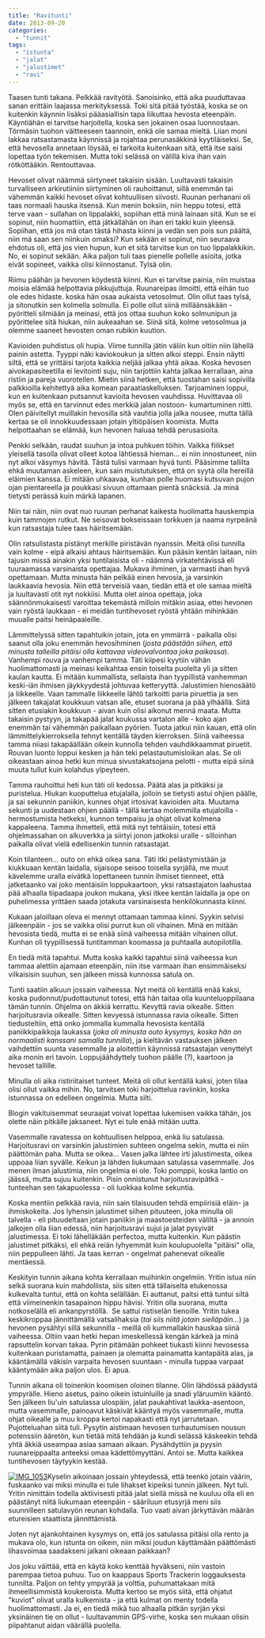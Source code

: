 ```yaml
---
title: "Ravitunti"
date: 2013-09-20
categories: 
  - "tunnit"
tags: 
  - "istunta"
  - "jalat"
  - "jalustimet"
  - "ravi"
---
```


Taasen tunti takana. Pelkkää ravityötä. Sanoisinko, että aika puuduttavaa sanan erittäin laajassa merkityksessä. Toki sitä pitää työstää, koska se on kuitenkin käynnin lisäksi pääasiallisin tapa liikuttaa hevosta eteenpäin. Käyntiähän ei tarvitse harjoitella, koska sen jokainen osaa luonnostaan. Törmäsin tuohon väitteeseen taannoin, enkä ole samaa mieltä. Liian moni lakkaa ratsastamasta käynnissä ja rojahtaa perunasäkkinä kyytiläiseksi. Se, että hevosella annetaan löysää, ei tarkoita kuitenkaan sitä, että itse saisi lopettaa työn tekemisen. Mutta toki selässä on välillä kiva ihan vain rötköttääkin. Rentouttavaa.

<!--more-->

Hevoset olivat näämmä siirtyneet takaisin sisään. Luultavasti takaisin turvalliseen arkirutiiniin siirtyminen oli rauhoittanut, sillä enemmän tai vähemmän kaikki hevoset olivat kohtuullisen siivosti. Ruunan perhanani oli taas normaali hauska itsensä. Kun menin boksiin, niin heppu totesi, että terve vaan - sullahan on lippalakki, sopiihan että minä lainaan sitä. Kun se ei sopinut, niin huomattiin, että jätkällähän on ihan eri takki kuin yleensä. Sopiihan, että jos mä otan tästä hihasta kiinni ja vedän sen pois sun päältä, niin mä saan sen niinkuin omaksi? Kun sekään ei sopinut, niin seuraava ehdotus oli, että jos vien hupun, kun et sitä tarvitse kun on tuo lippalakkikin. No, ei sopinut sekään. Aika paljon tuli taas pienelle pollelle asioita, jotka eivät sopineet, vaikka olisi kiinnostanut. Tylsä olin.

Riimu päähän ja hevonen köydestä kiinni. Kun ei tarvitse painia, niin muistaa moisia elämää helpottavia pikkujuttuja. Ruunareipas ilmoitti, että eihän tuo ole edes hidaste. koska hän osaa aukaista vetosolmut. Olin ollut taas tylsä, ja sitonutkin sen kolmella solmulla. Ei polle ollut siinä milläänsäkään - pyöritteli silmiään ja meinasi, että jos ottaa suuhun koko solmunipun ja pyörittelee sitä hiukan, niin aukeaahan se. Siinä sitä, kolme vetosolmua ja olemme saaneet hevosten oman rubikin kuution.

Kavioiden puhdistus oli hupia. Viime tunnilla jätin väliin kun oltiin niin lähellä painin astetta. Tyyppi näki kaviokoukun ja sitten alkoi steppi. Ensin näytti siltä, että se yrittäisi tarjota kaikkia neljää jalkaa yhtä aikaa. Koska hevosen aivokapasiteetilla ei levitointi suju, niin tarjottiin kahta jalkaa kerrallaan, aina ristiin ja pareja vuorotellen. Mietin siinä hetken, että tuostahan saisi sopivilla palkkioilla kehitettyä aika komean paraatiaskelluksen. Tarjoaminen loppui, kun en kuitenkaan putsannut kavioita hevosen vauhdissa. Huvittavaa oli myös se, että en tarvinnut edes merkkiä jalan nostoon- kumartuminen riitti. Olen päivitellyt muillakin hevosilla sitä vauhtia jolla jalka nousee, mutta tällä kertaa se oli innokkuudessaan jotain yltiöpäisen koomista. Mutta helpottaahan se elämää, kun hevonen haluaa tehdä perusasioita.

Penkki selkään, raudat suuhun ja intoa puhkuen töihin. Vaikka fiilikset yleisellä tasolla olivat olleet kotoa lähtiessä hieman... ei niin innostuneet, niin nyt alkoi väsymys hävitä. Tästä tulisi varmaan hyvä tunti. Pääsimme tallilta ehkä muutaman askeleen, kun sain muistutuksen, että on syytä olla hereillä eläimien kanssa. Ei mitään uhkaavaa, kunhan polle huomasi kutsuvan pujon ojan pientareella ja poukkasi sivuun ottamaan pientä snäcksiä. Ja minä tietysti perässä kuin märkä lapanen.

Niin tai näin, niin ovat nuo ruunan perhanat kaikesta huolimatta hauskempia kuin tammojen rutkut. Ne seisovat bokseissaan torkkuen ja naama nyrpeänä kun ratsastaja tulee taas häiritsemään.

Olin ratsulistasta pistänyt merkille piristävän nyanssin. Meitä olisi tunnilla vain kolme - eipä alkaisi ahtaus häiritsemään. Kun pääsin kentän laitaan, niin tajusin missä ainakin yksi tuntilaisista oli - näämmä virkatehtävissä eli tuuraamassa varsinaista opettajaa. Mukava ihminen, ja varmasti ihan hyvä opettamaan. Mutta minusta hän pelkää einen hevosia, ja varsinkin laukkaavia hevosia. Niin että terveisiä vaan, tiedän että et ole samaa mieltä ja luultavasti otit nyt nokkiisi. Mutta olet ainoa opettaja, joka säännönmukaisesti varoittaa tekemästä milloin mitäkin asiaa, ettei hevonen vain ryöstä laukkaan - ei meidän tuntihevoset ryöstä yhtään mihinkään muualle paitsi heinäpaaleille.

Lämmittelyssä sitten tapahtuikin jotain, jota en ymmärrä - paikalla olisi saanut olla joku enemmän hevosihminen (_josta päästään siihen, että minusta talleilla pitäisi olla kattavaa videovalvontaa joka paikassa_). Vanhempi rouva ja vanhempi tamma. Täti kiipesi kyytiin vähän huolimattomasti ja meinasi keikahtaa ensin toiselta puolelta yli ja sitten kaulan kautta. Ei mitään kummallista, sellaista ihan tyypillistä vanhemman keski-iän ihmisen jäykkyydestä johtuvaa ketteryyttä. Jalustimien hienosäätö ja liikkeelle. Vaan tammalle liikkeelle lähtö tarkoitti paria piruettia ja sen jälkeen takajalat koukkuun vatsan alle, etuset suorana ja pää ylhäällä. Siitä sitten etusiakin koukkuun - aivan kuin olisi aikonut mennä maata. Mutta takaisin pystyyn, ja takapää jalat koukussa vartalon alle - koko ajan enemmän tai vähemmän paikallaan pyörien. Tuota jatkui niin kauan, että olin lämmittelykierroksella tehnyt kentällä täyden kierroksen. Siinä vaiheessa tamma niiasi takapäällään oikein kunnolla tehden vauhdikkaammat piruetit. Rouvan luonto loppui kesken ja hän teki pelastautumisloikan alas. Se oli oikeastaan ainoa hetki kun minua sivustakatsojana pelotti - mutta eipä siinä muuta tullut kuin kolahdus ylpeyteen.

Tamma rauhoittui heti kun täti oli kedossa. Päätä alas ja pitkäksi ja puristelua. Hiukan kuoputtelua etujalalla, jolloin se tietysti astui ohjien päälle, ja sai sekunnin paniikin, kunnes ohjat irtosivat kavioiden alta. Muutama sekunti ja uudestaan ohjien päällä - tällä kertaa molemmilla etujaloilla - hermostumista hetkeksi, kunnon tempaisu ja ohjat olivat kolmena kappaleena. Tamma ihmetteli, että mitä nyt tehtäisiin, totesi että ohjelmassahan on alkuverkka ja siirtyi jonon jatkoksi uralle - silloinhan paikalla olivat vielä edellisenkin tunnin ratsastajat.

Koin tilanteen... outo on ehkä oikea sana. Täti itki pelästymistään ja kiukkuaan kentän laidalla, sijaisope seisoo toisella syrjällä, me muut kävelemme uralla eivätkä lopettaneen tunnin ihmiset tienneet, että jatketaanko vai joko mentäisiin loppukaartoon, yksi ratsastajaton laahustaa pää alhaalla tiipadaapa joukon mukana, yksi itkee kentän laidalla ja ope on puhelimessa yrittäen saada jotakuta varsinaisesta henkilökunnasta kiinni.

Kukaan jaloillaan oleva ei mennyt ottamaan tammaa kiinni. Syykin selvisi jälkeenpäin - jos se vaikka olisi purrut kun oli vihainen. Minä en mitään hevosista tiedä, mutta ei se enää siinä vaiheessa mitään vihainen ollut. Kunhan oli tyypillisessä tuntitamman koomassa ja puhtaalla autopilotilla.

En tiedä mitä tapahtui. Mutta koska kaikki tapahtui siinä vaiheessa kun tammaa alettiin ajamaan eteenpäin, niin itse varmaan ihan ensimmäiseksi vilkaisisin suuhun, sen jälkeen missä kunnossa satula on.

Tunti saatiin alkuun jossain vaiheessa. Nyt meitä oli kentällä enää kaksi, koska pudonnut/pudottautunut totesi, että hän taitaa olla kuunteluoppilaana tämän tunnin. Ohjelma on äkkiä kerrattu. Kevyttä ravia oikealle. Sitten harjoitusravia oikealle. Sitten kevyessä istunnassa ravia oikealle. Sitten tiedusteltiin, että onko jommalla kummalla hevosista kentällä paniikkipaikkoja laukassa (_joka oli minusta outo kysymys, koska hän on normaalisti kanssani samalla tunnilla_), ja kieltävän vastauksen jälkeen vaihdettiin suunta vasemmalle ja aloitettiin käynnissä ratsastajan venyttelyt aika monin eri tavoin. Loppujäähdyttely tuohon päälle (?), kaartoon ja hevoset tallille.

Minulla oli aika ristiriitaiset tunteet. Meitä oli ollut kentällä kaksi, joten tilaa olisi ollut vaikka mihin. No, tarvitsen toki harjoittelua raviinkin, koska istunnassa on edelleen ongelmia. Mutta silti.

Blogin vakituisemmat seuraajat voivat lopettaa lukemisen vaikka tähän, jos olette näin pitkälle jaksaneet. Nyt ei tule enää mitään uutta.

Vasemmalle ravatessa on kohtuullisen helppoa, enkä liu satulassa. Harjoitusravi on varsinkin jalustimien suhteen ongelma sekin, mutta ei niin päättömän paha. Mutta se oikea... Vasen jalka lähtee irti jalustimesta, oikea uppoaa liian syvälle. Keikun ja lähden liukumaan satulassa vasemmalle. Jos menen ilman jalustimia, niin ongelmia ei ole. Toki pomppii, koska lantio on jäässä, mutta sujuu kuitenkin. Pisin onnistunut harjoitusravipätkä - tunteehan sen takapuolessa - oli luokkaa kolme sekuntia.

Koska mentiin pelkkää ravia, niin sain tilaisuuden tehdä empiirisiä eläin- ja ihmiskokeita. Jos lyhensin jalustimet siihen pituuteen, joka minulla oli talvella - eli pituudeltaan jotain paniikin ja maastoesteiden väliltä - ja annoin jalkojen olla liian edessä, niin harjoitusravi sujui ja jalat pysyivät jalustimessa. Ei toki lähelläkään perfectoa, mutta kuitenkin. Kun päästin jalustimet pitkäksi, eli ehkä reiän lyhyemmät kuin koulupuolella "pitäisi" olla, niin peppulleen lähti. Ja taas kerran - ongelmat pahenevat oikealle mentäessä.

Keskityin tunnin aikana kohta kerrallaan muihinkin ongelmiin. Yritin istua niin selkä suorana kuin mahdollista, siis siten että tällaiselta etukenossa kulkevalta tuntui, että on kohta selällään. Ei auttanut, paitsi että tuntui siltä että viimeinenkin tasapainon hippu hävisi. Yritin olla suorana, mutta notkoselällä eli ankanpyrstöllä.  Se sattui ristiselän tienoille. Yritin tukea keskikroppaa jännittämällä vatsalihaksia (_tai siis niitä jotain sielläpäin..._) ja hevonen pysähtyi sillä sekunnilla - meillä oli kummallakin hauskaa siinä vaiheessa. Oltiin vaan hetki hepan imeskellessä kengän kärkeä ja minä rapsuttelin korvan takaa. Pyrin pitämään pohkeet tiukasti kiinni hevosessa kuitenkaan puristamatta, painaen ja olematta painamatta kantapäitä alas, ja kääntämällä väkisin varpaita hevosen suuntaan - minulla tuppaa varpaat kääntymään aika paljon ulos. Ei apua.

Tunnin aikana oli toinenkin koomisen oloinen tilanne. Olin lähdössä päädystä ympyrälle. Hieno asetus, paino oikein istuinluille ja snadi yläruumiin kääntö. Sen jälkeen liu'uin satulassa ulospäin, jalat paukahtivat laukka-asentoon, mutta vasemmalle, painoavut käskivät kääntyä myös vasemmalle, mutta ohjat oikealle ja muu kroppa kertoi napakasti että nyt jarrutetaan. Pujotteluahan siitä tuli. Pysytin aistimaan hevosen turhautumisen nousun potenssiin ääretön, kun tietää mitä tehdään ja kundi selässä käskeekin tehdä yhtä äkkiä useampaa asiaa samaan aikaan. Pysähdyttiin ja pyysin ruunareippaalta anteeksi omaa kädettömyyttäni. Antoi se. Mutta kaikkea tuntihevosen täytyykin kestää.

[![IMG_1053](images/IMG_1053-200x300.png)](https://jagster.eksis.one/wp-content/uploads/IMG_1053.png)Kyselin aikoinaan jossain yhteydessä, että teenkö jotain väärin, fuskaanko vai miksi minulla ei tule lihakset kipeiksi tunnin jälkeen. Nyt tuli. Yritin nimittäin todella aktiivisesti pitää jalat siellä missä ne kuuluu olla eli en päästänyt niitä liukumaan eteenpäin - sääriluun etusyrjä meni siis suunnilleen satulavyön reunan kohdalla. Tuo vaati aivan järkyttävän määrän etureisien staattista jännittämistä.

Joten nyt ajankohtainen kysymys on, että jos satulassa pitäisi olla rento ja mukava olo, kun istunta on oikein, niin miksi joudun käyttämään päättömästi lihasvoimaa saadakseni jalkani oikeaan paikkaan?

Jos joku väittää, että en käytä koko kenttää hyväkseni, niin vastoin parempaa tietoa puhuu. Tuo on kaappaus Sports Trackerin loggauksesta tunnilta. Paljon on tehty ympyrää ja volttia, puhumattakaan mitä ihmeellisimmistä koukeroista. Mutta kertoo se myös siitä, että ohjatut "kuviot" olivat uralla kulkemista - ja että kulmat on menty todella huolimattomasti. Ja ei, en tiedä mikä tuo alhaalla pitkän syrjän yksi yksinäinen tie on ollut - luultavammin GPS-virhe, koska sen mukaan olisin piipahtanut aidan väärällä puolella.
